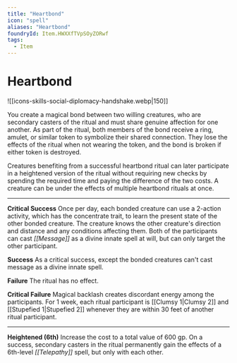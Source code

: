 ```yaml
---
title: "Heartbond"
icon: "spell"
aliases: "Heartbond"
foundryId: Item.HWXXfTVpSOyZORwf
tags:
  - Item
---
```


# Heartbond
![[icons-skills-social-diplomacy-handshake.webp|150]]

You create a magical bond between two willing creatures, who are secondary casters of the ritual and must share genuine affection for one another. As part of the ritual, both members of the bond receive a ring, amulet, or similar token to symbolize their shared connection. They lose the effects of the ritual when not wearing the token, and the bond is broken if either token is destroyed.

Creatures benefiting from a successful heartbond ritual can later participate in a heightened version of the ritual without requiring new checks by spending the required time and paying the difference of the two costs. A creature can be under the effects of multiple heartbond rituals at once.

* * *

**Critical Success** Once per day, each bonded creature can use a 2-action activity, which has the concentrate trait, to learn the present state of the other bonded creature. The creature knows the other creature's direction and distance and any conditions affecting them. Both of the participants can cast _[[Message]]_ as a divine innate spell at will, but can only target the other participant.

**Success** As a critical success, except the bonded creatures can't cast message as a divine innate spell.

**Failure** The ritual has no effect.

**Critical Failure** Magical backlash creates discordant energy among the participants. For 1 week, each ritual participant is [[Clumsy 1|Clumsy 2]] and [[Stupefied 1|Stupefied 2]] whenever they are within 30 feet of another ritual participant.

* * *

**Heightened (6th)** Increase the cost to a total value of 600 gp. On a success, secondary casters in the ritual permanently gain the effects of a 6th-level _[[Telepathy]]_ spell, but only with each other.
